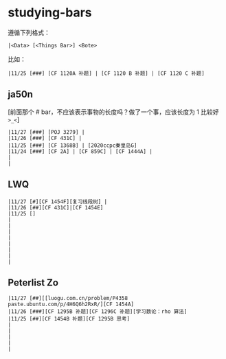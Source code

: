 # studying-bars

遵循下列格式：
``` text
|<Data> [<Things Bar>] <Bote>
```

比如：
``` text
|11/25 [###] [CF 1120A 补题] | [CF 1120 B 补题] | [CF 1120 C 补题]
```

## ja50n

[前面那个 # bar，不应该表示事物的长度吗？做了一个事，应该长度为 1 比较好 `>_<`]

``` text
|11/27 [###] [POJ 3279] |
|11/26 [###] [CF 431C] | 
|11/25 [###] [CF 1368B] | [2020ccpc秦皇岛G]
|11/24 [###] [CF 2A] | [CF 859C] | [CF 1444A] | 
|
|
```

## LWQ

``` text
|11/27 [#][CF 1454F][复习线段树] |
|11/26 [##][CF 431C]|[CF 1454E]
|11/25 []
|
|
|
|
|
|
|
|
```

## Peterlist Zo

``` text
|11/27 [##][[luogu.com.cn/problem/P4358 paste.ubuntu.com/p/4H6Q6h2RxR/][CF 1454A]
|11/26 [###][CF 1295B 补题][CF 1296C 补题][学习数论：rho 算法]
|11/25 [##][CF 1454B 补题][CF 1295B 思考]
|
|
|
|
|
```
